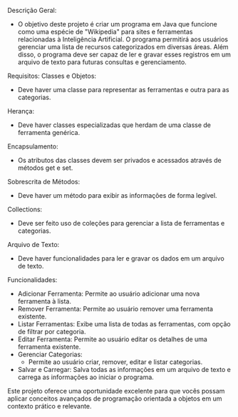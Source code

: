 Descrição Geral:
- O objetivo deste projeto é criar um programa em Java que funcione como uma espécie de "Wikipedia" para sites e ferramentas relacionadas à Inteligência Artificial. O programa permitirá aos usuários gerenciar uma lista de recursos categorizados em diversas áreas. Além disso, o programa deve ser capaz de ler e gravar esses registros em um arquivo de texto para futuras consultas e gerenciamento.

Requisitos:
Classes e Objetos:
- Deve haver uma classe para representar as ferramentas e outra para as categorias.
  
Herança:
- Deve haver classes especializadas que herdam de uma classe de ferramenta genérica.
  
Encapsulamento:
- Os atributos das classes devem ser privados e acessados através de métodos get e set.
  
Sobrescrita de Métodos:
- Deve haver um método para exibir as informações de forma legível.
  
Collections:
- Deve ser feito uso de coleções para gerenciar a lista de ferramentas e categorias.
  
Arquivo de Texto:
- Deve haver funcionalidades para ler e gravar os dados em um arquivo de texto.
  
Funcionalidades:
- Adicionar Ferramenta: Permite ao usuário adicionar uma nova ferramenta à lista.
- Remover Ferramenta: Permite ao usuário remover uma ferramenta existente.
- Listar Ferramentas: Exibe uma lista de todas as ferramentas, com opção de filtrar por categoria.
- Editar Ferramenta: Permite ao usuário editar os detalhes de uma ferramenta existente.
- Gerenciar Categorias:
    - Permite ao usuário criar, remover, editar e listar categorias.
- Salvar e Carregar: Salva todas as informações em um arquivo de texto e carrega as informações ao iniciar o programa.
  
Este projeto oferece uma oportunidade excelente para que vocês possam aplicar conceitos avançados de programação orientada a objetos em um contexto prático e relevante.
